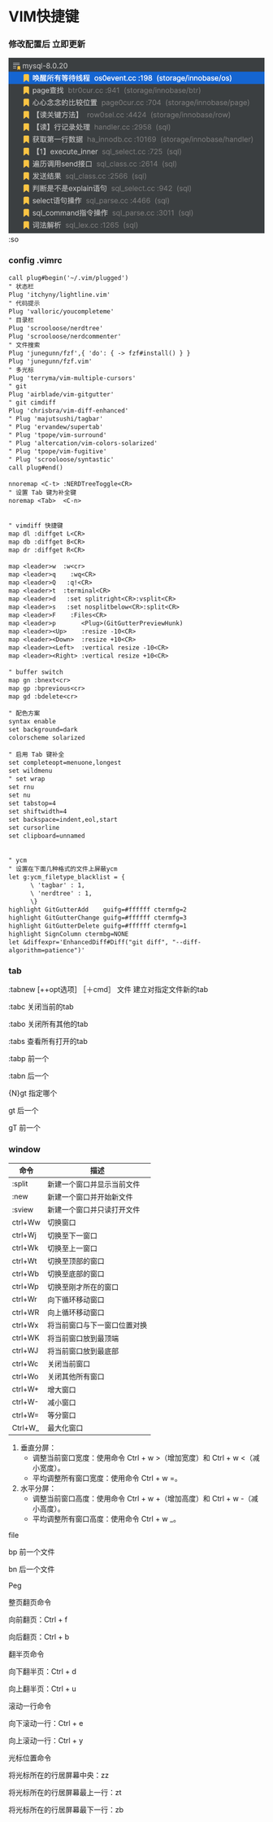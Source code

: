 # VIM快捷键

### 修改配置后 立即更新
![](https://raw.githubusercontent.com/aierx/images/master/1f7c1c354603aae6dd6d573db540d4dc179593.png)
:so

### config .vimrc

``` shell
call plug#begin('~/.vim/plugged')
" 状态栏
Plug 'itchyny/lightline.vim'
" 代码提示
Plug 'valloric/youcompleteme'
" 目录栏
Plug 'scrooloose/nerdtree'
Plug 'scrooloose/nerdcommenter'
" 文件搜索
Plug 'junegunn/fzf',{ 'do': { -> fzf#install() } }
Plug 'junegunn/fzf.vim'
" 多光标
Plug 'terryma/vim-multiple-cursors'
" git 
Plug 'airblade/vim-gitgutter'
" git cimdiff
Plug 'chrisbra/vim-diff-enhanced'
" Plug 'majutsushi/tagbar'
" Plug 'ervandew/supertab'
" Plug 'tpope/vim-surround'
" Plug 'altercation/vim-colors-solarized'
" Plug 'tpope/vim-fugitive'
" Plug 'scrooloose/syntastic'
call plug#end()

nnoremap <C-t> :NERDTreeToggle<CR>
" 设置 Tab 键为补全键
noremap <Tab>  <C-n>


" vimdiff 快捷键
map dl :diffget L<CR>
map db :diffget B<CR>
map dr :diffget R<CR>

map <leader>w  :w<cr>
map <leader>q    :wq<CR>
map <leader>Q   :q!<CR>
map <leader>t  :terminal<CR>
map <leader>d   :set splitright<CR>:vsplit<CR>
map <leader>s   :set nosplitbelow<CR>:split<CR>
map <leader>F    :Files<CR>
map <leader>p       <Plug>(GitGutterPreviewHunk)
map <leader><Up>    :resize -10<CR>
map <leader><Down>  :resize +10<CR>
map <leader><Left>  :vertical resize -10<CR>
map <leader><Right> :vertical resize +10<CR>

" buffer switch 
map gn :bnext<cr>
map gp :bprevious<cr>
map gd :bdelete<cr>

" 配色方案
syntax enable
set background=dark
colorscheme solarized

" 启用 Tab 键补全
set completeopt=menuone,longest
set wildmenu
" set wrap
set rnu
set nu
set tabstop=4
set shiftwidth=4
set backspace=indent,eol,start
set cursorline
set clipboard=unnamed


" ycm
" 设置在下面几种格式的文件上屏蔽ycm
let g:ycm_filetype_blacklist = {
      \ 'tagbar' : 1,
      \ 'nerdtree' : 1,
      \}
highlight GitGutterAdd    guifg=#ffffff ctermfg=2
highlight GitGutterChange guifg=#ffffff ctermfg=3
highlight GitGutterDelete guifg=#ffffff ctermfg=1
highlight SignColumn ctermbg=NONE
let &diffexpr='EnhancedDiff#Diff("git diff", "--diff-algorithm=patience")'

```

### tab

:tabnew [++opt选项] ［＋cmd］ 文件 建立对指定文件新的tab

:tabc 关闭当前的tab

:tabo 关闭所有其他的tab

:tabs 查看所有打开的tab

:tabp 前一个

:tabn 后一个

{N}gt 指定哪个

gt  后一个

gT 前一个

### window

| 命令|描述|
|---|---|
|:split | 新建一个窗口并显示当前文件|
| :new | 新建一个窗口并开始新文件|
| :sview | 新建一个窗口并只读打开文件|
| ctrl+Ww | 切换窗口 |
| ctrl+Wj| 切换至下一窗口|
| ctrl+Wk| 切换至上一窗口|
| ctrl+Wt| 切换至顶部的窗口|
| ctrl+Wb| 切换至底部的窗口|
| ctrl+Wp| 切换至刚才所在的窗口|
| ctrl+Wr| 向下循环移动窗口|
| ctrl+WR| 向上循环移动窗口|
| ctrl+Wx| 将当前窗口与下一窗口位置对换|
| ctrl+WK| 将当前窗口放到最顶端|
| ctrl+WJ| 将当前窗口放到最底部|
| ctrl+Wc| 关闭当前窗口|
| ctrl+Wo| 关闭其他所有窗口|
| ctrl+W+| 增大窗口|
| ctrl+W-| 减小窗口|
| ctrl+W=| 等分窗口|
| Ctrl+W_| 最大化窗口|

1. 垂直分屏：
    - 调整当前窗口宽度：使用命令 Ctrl + w >（增加宽度）和 Ctrl + w <（减小宽度）。
    - 平均调整所有窗口宽度：使用命令 Ctrl + w =。
2. 水平分屏：
    - 调整当前窗口高度：使用命令 Ctrl + w +（增加高度）和 Ctrl + w -（减小高度）。
    - 平均调整所有窗口高度：使用命令 Ctrl + w _。

file

bp 前一个文件

bn 后一个文件

Peg

整页翻页命令

向前翻页：Ctrl + f

向后翻页：Ctrl + b

翻半页命令

向下翻半页：Ctrl + d

向上翻半页：Ctrl + u

滚动一行命令

向下滚动一行：Ctrl + e

向上滚动一行：Ctrl + y

光标位置命令

将光标所在的行居屏幕中央：zz

将光标所在的行居屏幕最上一行：zt

将光标所在的行居屏幕最下一行：zb
